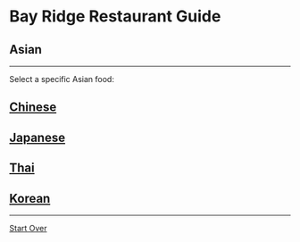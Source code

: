 # Bay Ridge Restaurant Guide
## Asian
---
Select a specific Asian food:
## [Chinese](chinese.md)
## [Japanese](japanese.md)
## [Thai](thai.md)
## [Korean](korean.md)
---
[Start Over](../home.md)